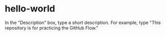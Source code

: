 # hello-world
In the "Description" box, type a short description. For example, type "This repository is for practicing the GitHub Flow."
